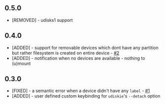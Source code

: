 
## 0.5.0

* [REMOVED] - udisks1 support

## 0.4.0

* [ADDED] - support for removable devices which dont have any partition but rather filesystem is created on entire device - [#2](https://github.com/fogine/udiskie-dmenu/issues/2)
* [ADDED] - notification when no devices are available - nothing to (u)mount

## 0.3.0

* [FIXED] - a semantic error when a device didn't have any `label` - [#1](https://github.com/fogine/udiskie-dmenu/issues/1)
* [ADDED] - user defined custom keybinding for `udiskie`'s `--detach` option
